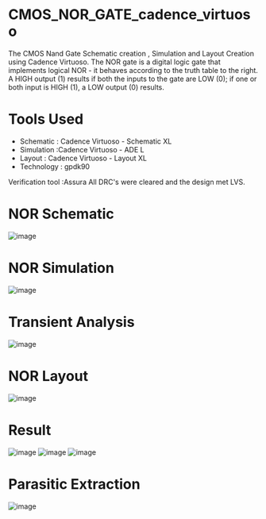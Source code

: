 # CMOS_NOR_GATE_cadence_virtuoso
The CMOS Nand Gate Schematic creation , Simulation and Layout Creation using Cadence Virtuoso.
The NOR gate is a digital logic gate that implements logical NOR - it behaves according to the truth table to the right. A HIGH output (1) results if both the inputs to the gate are LOW (0); if one or both input is HIGH (1), a LOW output (0) results.
# Tools Used
+ Schematic : Cadence Virtuoso - Schematic XL
+ Simulation :Cadence Virtuoso - ADE L
+ Layout : Cadence Virtuoso - Layout XL
+ Technology : gpdk90
  
Verification tool :Assura All DRC's were cleared and the design met LVS.
# NOR Schematic 
![image](https://github.com/VishwajithVPai/CMOS_NOR_GATE_cadence_virtuoso/assets/130815256/cecb3104-d12d-4ac0-93a4-9812599b339d)
# NOR Simulation
![image](https://github.com/VishwajithVPai/CMOS_NOR_GATE_cadence_virtuoso/assets/130815256/fe8fe5e9-8e0e-4507-a638-4ee85da81795)
# Transient Analysis
![image](https://github.com/VishwajithVPai/CMOS_NOR_GATE_cadence_virtuoso/assets/130815256/6c706ee5-b8f8-4ecf-bf9b-1fca5f5750f3)
# NOR Layout
![image](https://github.com/VishwajithVPai/CMOS_NOR_GATE_cadence_virtuoso/assets/130815256/111af1b4-28df-4b15-b0e1-c02e3a7b8105)
# Result
![image](https://github.com/VishwajithVPai/CMOS_NOR_GATE_cadence_virtuoso/assets/130815256/0722a847-eef1-4e92-8920-32ab0d2235d1)
![image](https://github.com/VishwajithVPai/CMOS_NOR_GATE_cadence_virtuoso/assets/130815256/0fec8767-6400-45b2-9fe8-5c7332a26c79)
![image](https://github.com/VishwajithVPai/CMOS_NOR_GATE_cadence_virtuoso/assets/130815256/0d85732a-ffe5-47f7-ba0d-acb714f2d829)
# Parasitic Extraction
![image](https://github.com/VishwajithVPai/CMOS_NOR_GATE_cadence_virtuoso/assets/130815256/5ee2e714-c101-4c27-8b1f-79eef5785208)









